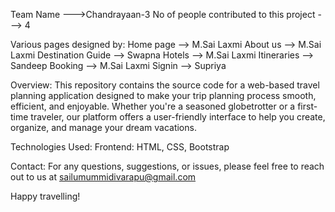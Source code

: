 Team Name --->Chandrayaan-3
No of people contributed to this project ---> 4

Various pages designed by:
        Home page          --> M.Sai Laxmi
        About us           --> M.Sai Laxmi
        Destination Guide  --> Swapna
        Hotels             --> M.Sai Laxmi
        Itineraries        --> Sandeep
        Booking            --> M.Sai Laxmi
        Signin             --> Supriya

Overview:
        This repository contains the source code for a web-based travel planning application designed to make your trip planning process smooth, efficient, and enjoyable. Whether you're a seasoned globetrotter or a first-time traveler, our platform offers a user-friendly interface to help you create, organize, and manage your dream vacations.

Technologies Used:
        Frontend: HTML, CSS, Bootstrap 

Contact:
        For any questions, suggestions, or issues, please feel free to reach out to us at sailumummidivarapu@gmail.com

Happy travelling!
